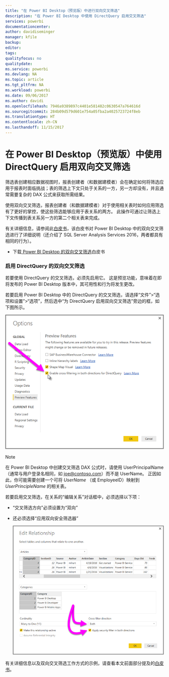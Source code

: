 ```yaml
---
title: "在 Power BI Desktop（预览版）中进行双向交叉筛选"
description: "在 Power BI Desktop 中使用 DirectQuery 启用交叉筛选"
services: powerbi
documentationcenter: 
author: davidiseminger
manager: kfile
backup: 
editor: 
tags: 
qualityfocus: no
qualitydate: 
ms.service: powerbi
ms.devlang: NA
ms.topic: article
ms.tgt_pltfrm: NA
ms.workload: powerbi
ms.date: 09/06/2017
ms.author: davidi
ms.openlocfilehash: 7946a9389897c4401e581482c0630547a764616d
ms.sourcegitcommit: 284b09d579d601e754a05fba2a4025723724f8eb
ms.translationtype: HT
ms.contentlocale: zh-CN
ms.lasthandoff: 11/15/2017
---
```

# <a name="bidirectional-cross-filtering-using-directquery-in-power-bi-desktop-preview"></a>在 Power BI Desktop（预览版）中使用 DirectQuery 启用双向交叉筛选

筛选表创建相应数据视图时，报表创建者（和数据建模者）会在确定如何将筛选应用于报表时面临挑战；表的筛选上下文只处于关系的一方，另一方却没有，并且通常需要复杂的 DAX 公式来获取所需结果。

使用双向交叉筛选，报表创建者（和数据建模者）对于使用相关表时如何应用筛选有了更好的掌控，使这些筛选能够应用于表关系的两方。 此操作可通过让筛选上下文传播到表关系另一方的第二个相关表来完成。

有关详细信息，请参阅此[白皮书](http://download.microsoft.com/download/2/7/8/2782DF95-3E0D-40CD-BFC8-749A2882E109/Bidirectional%20cross-filtering%20in%20Analysis%20Services%202016%20and%20Power%20BI.docx)，该白皮书对 Power BI Desktop 中的双向交叉筛选进行了详细说明（还介绍了 SQL Server Analysis Services 2016，两者都具有相同的行为）。

* 下载[ Power BI Desktop 的双向交叉筛选](http://download.microsoft.com/download/2/7/8/2782DF95-3E0D-40CD-BFC8-749A2882E109/Bidirectional%20cross-filtering%20in%20Analysis%20Services%202016%20and%20Power%20BI.docx)白皮书

### <a name="enabling-bidirectional-cross-filtering-for-directquery"></a>启用 DirectQuery 的双向交叉筛选
若要使用 DirectQuery 的交叉筛选，必须先启用它。 这是预览功能，意味着在即将发布的 Power BI Desktop 版本中，其可用性和行为将发生更改。

若要启用 Power BI Desktop 中的 DirectQuery 的交叉筛选，请选择“文件”>“选项和设置”>“选项”，然后选中“为 DirectQuery 启用双向交叉筛选”旁边的框，如下图所示。

![](media/desktop-bidirectional-filtering/bidirectional-filtering_1.png)

> [!NOTE]
> 在 Power BI Desktop 中创建交叉筛选 DAX 公式时，请使用 UserPrincipalName（通常与用户登录名相同，如 joe@contoso.com）而不是 UserName。 正因如此，你可能需要创建一个可将 *UserName* （或 EmployeeID）映射到 *UserPrincipleName* 的相关表。
> 
> 

若要启用交叉筛选，在关系的“编辑关系”对话框中，必须选择以下项：

* “交叉筛选方向”必须设置为“双向”
* 还必须选择“应用双向安全筛选器”
  
  ![](media/desktop-bidirectional-filtering/bidirectional-filtering_2.png)

有关详细信息以及双向交叉筛选工作方式的示例，请查看本文前面部分提及的[白皮书](http://download.microsoft.com/download/2/7/8/2782DF95-3E0D-40CD-BFC8-749A2882E109/Bidirectional%20cross-filtering%20in%20Analysis%20Services%202016%20and%20Power%20BI.docx)。

